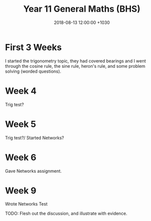﻿---
layout: post
title:  "Year 11 General Maths (BHS)"
date:   2018-08-13 12:00:00 +1030
categories: MTeach bhsPlacement
---



# First 3 Weeks

I started the trigonometry topic, they had covered bearings and I went through the cosine rule, the sine rule, heron's rule, and some problem solving (worded questions).

# Week 4

Trig test?

# Week 5

Trig test?/ Started Networks?

# Week 6

Gave Networks assignment.


# Week 9 

Wrote Networks Test


TODO: Flesh out the discussion, and illustrate with evidence.






 







